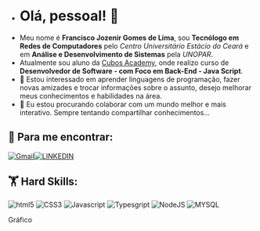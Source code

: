 - # Olá, pessoal! :vulcan_salute:
- Meu nome é **Francisco Jozenir Gomes de Lima**, sou **Tecnólogo em Redes de Computadores** pelo *Centro Universitário Estácio do Ceará* e em **Análise e Desenvolvimento de Sistemas** pela *UNOPAR*.
- Atualmente sou aluno da [Cubos Academy](https://cubos.academy), onde realizo curso de **Desenvolvedor de Software - com Foco em Back-End - Java Script**.
- 👀 Estou interessado em aprender linguagens de programação, fazer novas amizades e trocar informações sobre o assunto, desejo melhorar meus conhecimentos e habilidades na área. 
- 💞️ Eu estou procurando colaborar com um mundo melhor e mais interativo. Sempre tentando compartilhar conhecimentos...

## :email: Para me encontrar:
[![Gmail](https://img.shields.io/badge/Gmail-D14836?style=for-the-badge&logo=gmail&logoColor=white)](jozenir.lima@gmail.com)<a href="mailto:jozenir.lima@gmail.com"></a>[![LINKEDIN](https://img.shields.io/badge/LinkedIn-0077B5?style=for-the-badge&logo=linkedin&logoColor=white)](https://www.linkedin.com/in/franciscolima2022/)

## :weight_lifting: Hard Skills: 	
![html5](https://img.shields.io/badge/HTML5-E34F26?style=for-the-badge&logo=html5&logoColor=white) ![CSS3](https://img.shields.io/badge/CSS3-1572B6?style=for-the-badge&logo=css3&logoColor=white) ![Javascript](https://img.shields.io/badge/JavaScript-323330?style=for-the-badge&logo=javascript&logoColor=F7DF1E) ![Typesgript](https://img.shields.io/badge/TypeScript-007ACC?style=for-the-badge&logo=typescript&logoColor=white) ![NodeJS](https://img.shields.io/badge/Node%20js-339933?style=for-the-badge&logo=nodedotjs&logoColor=white) ![MYSQL](https://img.shields.io/badge/MySQL-005C84?style=for-the-badge&logo=mysql&logoColor=white)

Gráfico

<!---
jozenirlima/jozenirlima is a ✨ special ✨ repository because its `README.md` (this file) appears on your GitHub profile.
You can click the Preview link to take a look at your changes.
--->
